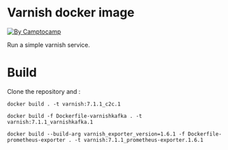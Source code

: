 Varnish docker image
========================

[![By Camptocamp](https://img.shields.io/badge/by-camptocamp-fb7047.svg)](http://www.camptocamp.com)

Run a simple varnish service.


# Build

Clone the repository and :

    docker build . -t varnish:7.1.1_c2c.1

    docker build -f Dockerfile-varnishkafka . -t varnish:7.1.1_varnishkafka.1

    docker build --build-arg varnish_exporter_version=1.6.1 -f Dockerfile-prometheus-exporter . -t varnish:7.1.1_prometheus-exporter.1.6.1
